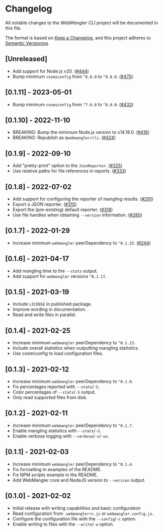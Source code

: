 # Changelog

All notable changes to the _WebMangler CLI_ project will be documented in this
file.

The format is based on [Keep a Changelog], and this project adheres to [Semantic
Versioning].

## [Unreleased]

- Add support for Node.js v20. ([#444])
- Bump minimum `cosmiconfig` from `^8.0.0` to `^9.0.0`. ([#475])

## [0.1.11] - 2023-05-01

- Bump minimum `cosmiconfig` from `^7.0.0` to `^8.0.0`. ([#433])

## [0.1.10] - 2022-11-10

- BREAKING: Bump the minimum Node.js version to v14.18.0. ([#416])
- BREAKING: Republish as `@webmangler/cli`. ([#424])

## [0.1.9] - 2022-09-10

- Add "pretty-print" option to the `JsonReporter`. ([#325])
- Use relative paths for file references in reports. ([#333])

## [0.1.8] - 2022-07-02

- Add support for configuring the reporter of mangling results. ([#291])
- Export a JSON reporter. ([#315])
- Export the (pre-existing) default reporter. ([#318])
- Use file handles when obtaining `--version` information. ([#280])

## [0.1.7] - 2022-01-29

- Increase minimum `webmangler` peerDependency to `^0.1.25`. ([#244])

## [0.1.6] - 2021-04-17

- Add mangling time to the `--stats` output.
- Add support for `webmangler` versions `^0.1.17`.

## [0.1.5] - 2021-03-19

- Include `LICENSE` in published package.
- Improve wording in documentation.
- Read and write files in parallel.

## [0.1.4] - 2021-02-25

- Increase minimum `webmangler` peerDependency to `^0.1.13`.
- Include overall statistics when outputting mangling statistics.
- Use cosmiconfig to load configuration files.

## [0.1.3] - 2021-02-12

- Increase minimum `webmangler` peerDependency to `^0.1.9`.
- Fix percentages reported with `--stats`/`-S`.
- Color percentages of `--stats`/`-S` output.
- Only read supported files from disk.

## [0.1.2] - 2021-02-11

- Increase minimum `webmangler` peerDependency to `^0.1.7`.
- Enable mangling statistics with `--stats`/`-S`.
- Enable verbose logging with `--verbose`/`-v`/`-vv`.

## [0.1.1] - 2021-02-03

- Increase minimum `webmangler` peerDependency to `^0.1.4`.
- Fix formatting in examples of the README.
- Fix NPM scripts example in the README.
- Add WebMangler core and NodeJS version to `--version` output.

## [0.1.0] - 2021-02-02

- Initial release with writing capabilities and basic configuration
- Read configuration from `.webmanglerrc.js` or `webmangler.config.js`.
- Configure the configuration file with the `--config`/`-c` option.
- Enable writing to files with the `--write`/`-w` option.

[#244]: https://github.com/ericcornelissen/webmangler/pull/244
[#280]: https://github.com/ericcornelissen/webmangler/pull/280
[#291]: https://github.com/ericcornelissen/webmangler/pull/291
[#315]: https://github.com/ericcornelissen/webmangler/pull/315
[#318]: https://github.com/ericcornelissen/webmangler/pull/318
[#325]: https://github.com/ericcornelissen/webmangler/pull/325
[#333]: https://github.com/ericcornelissen/webmangler/pull/333
[#416]: https://github.com/ericcornelissen/webmangler/pull/416
[#424]: https://github.com/ericcornelissen/webmangler/pull/424
[#433]: https://github.com/ericcornelissen/webmangler/pull/433
[#444]: https://github.com/ericcornelissen/webmangler/pull/444
[#475]: https://github.com/ericcornelissen/webmangler/pull/475
[keep a changelog]: https://keepachangelog.com/en/1.0.0/ "Keep a CHANGELOG"
[semantic versioning]: https://semver.org/spec/v2.0.0.html "Semantic versioning"
